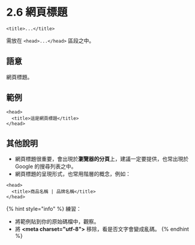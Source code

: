# 2.6 網頁標題

`<title>...</title>`

需放在 `<head>...</head>` 區段之中。

## 語意

網頁標題。

## 範例

```markup
<head>
  <title>這是網頁標題</title>
</head>
```

## 其他說明

* 網頁標題很重要，會出現於**瀏覽器的分頁**上，建議一定要提供，也常出現於 Google 的搜尋列表之中。
* 網頁標題的呈現形式，也常用階層的概念，例如：

```markup
<head>
  <title>商品名稱 | 品牌名稱</title>
</head>
```

{% hint style="info" %}
練習：

* 將範例貼到你的原始碼檔中，觀察。
* 將 **&lt;meta charset="utf-8"&gt;** 移除，看是否文字會變成亂碼。
{% endhint %}

